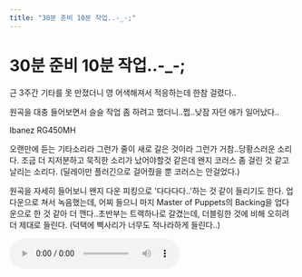 ```yaml
---
title: "30분 준비 10분 작업..-_-;"
---
```

# 30분 준비 10분 작업..-_-;


근 3주간 기타를 못 만졌더니 영 어색해져서 적응하는데 한참 걸렸다..

원곡을 대충 들어보면서 슬슬 작업 좀 하려고 했더니..쩝..낮잠 자던 애가 일어났다..

Ibanez RG450MH

오랜만에 듣는 기타소리라 그런가 줄이 새로 갈은 것이라 그런가 거참..당황스러운 소리다.
조금 더 지저분하고 묵직한 소리가 났어야할것 같은데 왠지 코러스 좀 걸린 것 같고 날리는 소리다.
(딜레이만 플러긴으로 걸어줬을 뿐 코러스는 안걸었다.)

원곡을 자세히 들어보니 왠지 다운 피킹으로 '다다다다..'하는 것 같이 들리기도 한다.
업다운으로 쳐서 녹음했는데, 어찌 들으니 마지 Master of Puppets의 Backing을 업다운으로 한 것 같아 더 깬다..초반부는 트랙하나로 갈겼는데, 더블링한 것에 비해 오히려 더 제대로 들린다. (덕택에 삑사리가 너무도 적나라하게 들린다..)

![audio](be0e4effe80e2a56e81987dcbf5c09a5.mp3)



